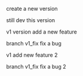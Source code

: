 create a new version

still dev this version

v1 version add a new feature

branch v1_fix fix a bug


v1 add new feature 2

branch v1_fix fix a bug 2   

